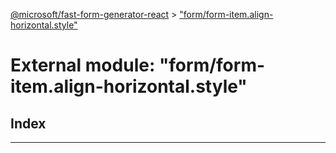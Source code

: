 [@microsoft/fast-form-generator-react](../README.md) > ["form/form-item.align-horizontal.style"](../modules/_form_form_item_align_horizontal_style_.md)

# External module: "form/form-item.align-horizontal.style"

## Index

---

